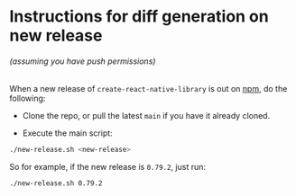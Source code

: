 # Instructions for diff generation on new release

###### (assuming you have push permissions)

When a new release of `create-react-native-library` is out on [npm](https://www.npmjs.com/package/create-react-native-library), do the following:

- Clone the repo, or pull the latest `main` if you have it already cloned.

- Execute the main script:

```sh
./new-release.sh <new-release>
```

So for example, if the new release is `0.79.2`, just run:

```sh
./new-release.sh 0.79.2
```
